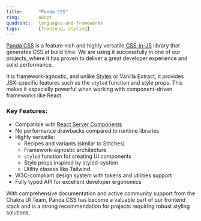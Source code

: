 ```yaml
---
title:      "Panda CSS"
ring:       adopt
quadrant:   languages-and-frameworks
tags:       [frontend, styling]
---
```


[Panda CSS](https://panda-css.com/) is a feature-rich and highly versatile [CSS-in-JS](/methods-and-patterns/css-in-js/) library that generates CSS at build time. We are using it successfully in one of our projects, where it has proven to deliver a great developer experience and solid performance.

It is framework-agnostic, and unlike [Stylex](/languages-and-frameworks/stylex/) or Vanilla Extract, it provides JSX-specific features such as the `styled` function and style props. This makes it especially powerful when working with component-driven frameworks like React.

### Key Features:

- Compatible with [React Server Components](/methods-and-patterns/react-server-components/)
- No performance drawbacks compared to runtime libraries
- Highly versatile:
  - Recipes and variants (similar to Stitches)
  - Framework-agnostic architecture
  - `styled` function for creating UI components
  - Style props inspired by styled-system
  - Utility classes like Tailwind
- W3C-compliant design system with tokens and utilities support
- Fully typed API for excellent developer ergonomics

With comprehensive documentation and active community support from the Chakra UI Team, Panda CSS has become a valuable part of our frontend stack and is a strong recommendation for projects requiring robust styling solutions.
